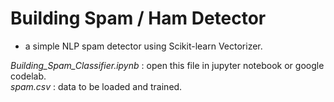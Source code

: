 # Building Spam / Ham Detector
- a simple NLP spam detector using Scikit-learn Vectorizer.

<i>Building_Spam_Classifier.ipynb</i> : open this file in jupyter notebook or google codelab.
<br>
<i>spam.csv</i> : data to be loaded and trained.

